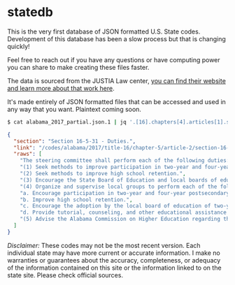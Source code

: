 # statedb

This is the very first database of JSON formatted U.S. State codes. Development of this database has been a slow process but that is changing quickly! 

Feel free to reach out if you have any questions or have computing power you can share to make creating these files faster. 

The data is sourced from the JUSTIA Law center, [you can find their website and learn more about that work here](http://justia.com).

It's made entirely of JSON formatted files that can be accessed and used in any way that you want. Plaintext coming soon. 

```sh
$ cat alabama_2017_partial.json.1 | jq '.[16].chapters[4].articles[1].sections[1]'
```
```json
{
  "section": "Section 16-5-31 - Duties.",
  "link": "/codes/alabama/2017/title-16/chapter-5/article-2/section-16-5-31/index.html",
  "raws": [
    "The steering committee shall perform each of the following duties:",
    "(1) Seek methods to improve participation in two-year and four-year postsecondary education.",
    "(2) Seek methods to improve high school retention.",
    "(3) Encourage the State Board of Education and local boards of education to adopt courses of study that prepare students for two-year and four-year technical, vocational, and academic programs.",
    "(4) Organize and supervise local groups to perform each of the following functions:",
    "a. Encourage participation in two-year and four-year postsecondary education.",
    "b. Improve high school retention.",
    "c. Encourage the adoption by the local board of education of two-year and four-year postsecondary education preparatory courses of study.",
    "d. Provide tutorial, counseling, and other educational assistance to local junior and senior high school students.",
    "(5) Advise the Alabama Commission on Higher Education regarding the operation of the Postsecondary Education Communication Center established in Section 16-5-32."
  ]
}
```


*Disclaimer:* These codes may not be the most recent version. Each individual state may have more current or accurate information. I make no warranties or guarantees about the accuracy, completeness, or adequacy of the information contained on this site or the information linked to on the state site. Please check official sources.
